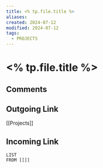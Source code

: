 ```yaml
---
title: <% tp.file.title %>
aliases: 
created: 2024-07-12
modified: 2024-07-12
tags:
  - PROJECTS
---
```

#  <% tp.file.title %>

## Comments

## Outgoing Link
[[Projects]]
## Incoming Link
```dataview
LIST
FROM [[]]
```
